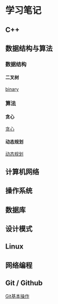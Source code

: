 # 学习笔记

## C++

## 数据结构与算法

### 数据结构

#### 二叉树
[binary](.//数据结构与算法/binary_tree.md)

### 算法
#### 贪心
[贪心](.//数据结构与算法/贪心.md)
#### 动态规划
[动态规划](.//数据结构与算法/DP.md)
## 计算机网络

## 操作系统

## 数据库

## 设计模式

## Linux

## 网络编程

## Git / Github
[Git基本操作](.//Git/git.md)
